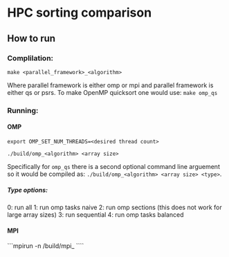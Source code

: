 # HPC sorting comparison

## How to run

### Complilation:

```make <parallel_framework>_<algorithm>```

Where parallel framework is either omp or mpi and parallel framework is either qs or psrs. To make OpenMP quicksort one would use: ```make omp_qs```

### Running:

#### OMP

```export OMP_SET_NUM_THREADS=<desired thread count>```

```./build/omp_<algorithm> <array size>```

Specifically for ```omp_qs``` there is a second optional command line arguement so it would be compiled as: ```./build/omp_<algorithm> <array size> <type>```. 

##### Type options:
0: run all
1: run omp tasks naive
2: run omp sections (this does not work for large array sizes)
3: run sequential
4: run omp tasks balanced

#### MPI

```mpirun -n <desired thread count>  /build/mpi_<algorithm> <array size>````

